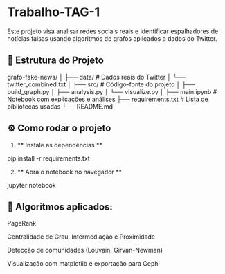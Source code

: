 # Trabalho-TAG-1

Este projeto visa analisar redes sociais reais e identificar espalhadores de notícias falsas usando algoritmos de grafos aplicados a dados do Twitter.

## 📁 Estrutura do Projeto

grafo-fake-news/
│
├── data/ # Dados reais do Twitter
│ └── twitter_combined.txt
│
├── src/ # Código-fonte do projeto
│ ├── build_graph.py
│ ├── analysis.py
│ └── visualize.py
│
├── main.ipynb # Notebook com explicações e análises
├── requirements.txt # Lista de bibliotecas usadas
└── README.md 

## ⚙️ Como rodar o projeto


1. ** Instale as dependências ** 

pip install -r requirements.txt

2. ** Abra o notebook no navegador **

jupyter notebook

## 📌 Algoritmos aplicados:

PageRank

Centralidade de Grau, Intermediação e Proximidade

Detecção de comunidades (Louvain, Girvan-Newman)

Visualização com matplotlib e exportação para Gephi